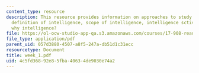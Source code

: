 ```yaml
---
content_type: resource
description: This resource provides information on approaches to study of intelligence,
  definition of intelligence, scope of intelligence, intelligence sctivities or disciplines,
  why intelligence?
file: https://ol-ocw-studio-app-qa.s3.amazonaws.com/courses/17-908-reading-seminar-in-social-science-intelligence-and-national-security-fall-2005/4c5fd36892e85fba40634de9030e74a2_week_1.pdf
file_type: application/pdf
parent_uid: 057d3880-4507-a8f5-247a-db51d1c31ecc
resourcetype: Document
title: week_1.pdf
uid: 4c5fd368-92e8-5fba-4063-4de9030e74a2
---
```

